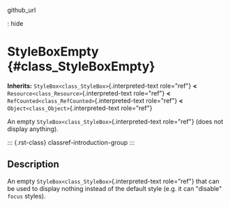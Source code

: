 github_url

:   hide

# StyleBoxEmpty {#class_StyleBoxEmpty}

**Inherits:** `StyleBox<class_StyleBox>`{.interpreted-text role="ref"}
**\<** `Resource<class_Resource>`{.interpreted-text role="ref"} **\<**
`RefCounted<class_RefCounted>`{.interpreted-text role="ref"} **\<**
`Object<class_Object>`{.interpreted-text role="ref"}

An empty `StyleBox<class_StyleBox>`{.interpreted-text role="ref"} (does
not display anything).

::: {.rst-class}
classref-introduction-group
:::

## Description

An empty `StyleBox<class_StyleBox>`{.interpreted-text role="ref"} that
can be used to display nothing instead of the default style (e.g. it can
\"disable\" `focus` styles).
